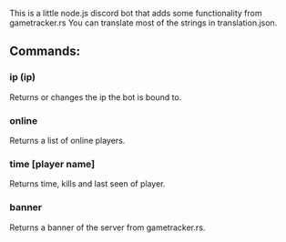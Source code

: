 This is a little node.js discord bot that adds some functionality from gametracker.rs
You can translate most of the strings in translation.json.


## Commands:


### ip (ip) 


Returns or changes the ip the bot is bound to.


### online 


Returns a list of online players.


### time [player name] 


Returns time, kills and last seen of player.


### banner 


Returns a banner of the server from gametracker.rs.

